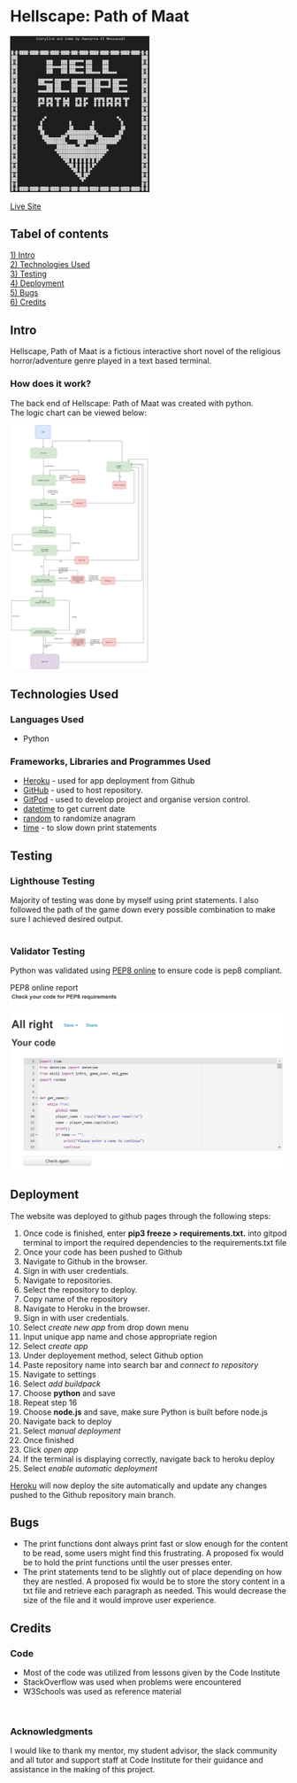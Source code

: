 # Hellscape: Path of Maat

<img src="images/hellscape_screenshot.JPG" alt="game intro" width="50%" height="50%">

<a href=https://hellscape-path-of-maat.herokuapp.com>Live Site</a>

## Tabel of contents
<a href="#intro">1) Intro</a><br>
<a href="#tech">2) Technologies Used</a><br>
<a href="#testing">3) Testing</a><br>
<a href="#deployment">4) Deployment</a><br>
<a href="#bugs">5) Bugs</a><br>
<a href="#credit">6) Credits</a><br>

<h2 id="intro">Intro</h2>

Hellscape, Path of Maat is a fictious interactive short novel of the religious horror/adventure genre played in a text based terminal.


<h3 id="overview4">How does it work?</h3>

The back end of Hellscape: Path of Maat was created with python.<br>
The logic chart can be viewed below: 

<img src="images/hellscape-project3.png" alt="game intro" width="50%" height="50%">


<br>
<h2 id="tech">Technologies Used</h2>
<h3>Languages Used</h3>
<ul>
<li>Python</li>
</ul>


<h3 id="tech2">Frameworks, Libraries and Programmes Used</h3> 
<ul>
<li><a href="https://www.heroku.com/" target="_blank">Heroku</a> - used for app deployment from Github</li>
<li><a href="https://github.com/" target="_blank">GitHub</a> - used to host repository.</li>
<li><a href="https://www.gitpod.io/" target="_blank">GitPod</a> - used to develop project and organise version control.</li>
<li><a href="https://docs.python.org/3/library/datetime.html#module-datetime" target="_blank">datetime</a> to get current date</li>
<li><a href="https://docs.python.org/3/library/random.html" target="_blank">random</a> to randomize anagram</li>
<li><a href="https://docs.python.org/3/library/time.html" target="_blank">time</a> - to slow down print statements</li>
</ul>


<h2 id="testing">Testing</h2>

<h3>Lighthouse Testing</h3>
Majority of testing was done by myself using print statements. I also followed the path of the game down every possible combination to make sure I achieved desired output.<br><br>

 


<h3>Validator Testing</h3>

Python was validated using [PEP8 online](http://pep8online.com/) to ensure code is pep8 compliant. 

 PEP8 online report
  ![Alt text](images/pep8.JPG)

<h2 id="deployment">Deployment</h2>

The website was deployed to github pages through the following steps:
<ol>
<li>Once code is finished, enter <strong>pip3 freeze > requirements.txt.</strong> into gitpod terminal to import the required dependencies to the requirements.txt file</li>
<li>Once your code has been pushed to Github</li>
<li>Navigate to Github in the browser.</li>
<li>Sign in with user credentials.</li>
<li>Navigate to repositories.</li>
<li>Select the repository to deploy.</li>
<li>Copy name of the repository</li>
<li>Navigate to Heroku in the browser.</li>
<li>Sign in with user credentials.</li>
<li>Select <em>create new app</em> from drop down menu</li>
<li>Input unique app name and chose appropriate region</li>
<li>Select <em>create app</em></li>
<li>Under deployement method, select Github option</li>
<li>Paste repository name into search bar and <em>connect to repository</em></li>
<li>Navigate to settings</li>
<li>Select <em>add buildpack</em></li>
<li>Choose <strong>python</strong> and save</li>
<li>Repeat step 16 </li>
<li>Choose <strong>node.js</strong> and save, make sure Python is built before node.js</li>
<li>Navigate back to deploy</li>
<li>Select <em>manual deployment</em></li>
<li>Once finished</li>
<li>Click <em>open app</em></li>
<li>If the terminal is displaying correctly, navigate back to heroku deploy</li>
<li>Select <em>enable automatic deployment</em></li>

</ol>



<a href="https://www.heroku.com/" target="_blank">Heroku</a> will now deploy the site automatically and update any changes pushed to the Github repository main branch.

<h2 id="bugs">Bugs</h2> 
<ul>
<li>The print functions dont always print fast or slow enough for the content to be read, some users might find this frustrating. A proposed fix would be to hold the print functions until the user presses enter.</li>
<li>The print statements tend to be slightly out of place depending on how they are nestled. 
A proposed fix would be to store the story content in a txt file and retrieve each paragraph as needed.
This would decrease the size of the file and it would improve user experience.</li>

</ul>

<h2 id="credit">Credits</h2> 
<h3 id="credit2">Code</h3>
<ul>
<li>Most of the code was utilized from lessons given by the Code Institute</li>
<li>StackOverflow was used when problems were encountered</li>
<li>W3Schools was used as reference material</li>
</ul>
<br>
<h3 id="credit4">Acknowledgments</h3>
I would like to thank my mentor, my student advisor, the slack community and all tutor and support staff at Code Institute for their guidance and assistance in the making of this project. 

